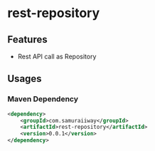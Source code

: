 # rest-repository

## Features
- Rest API call as Repository

## Usages
### Maven Dependency
```xml
<dependency>
	<groupId>com.samuraiiway</groupId>
	<artifactId>rest-repository</artifactId>
	<version>0.0.1</version>
</dependency>
```
